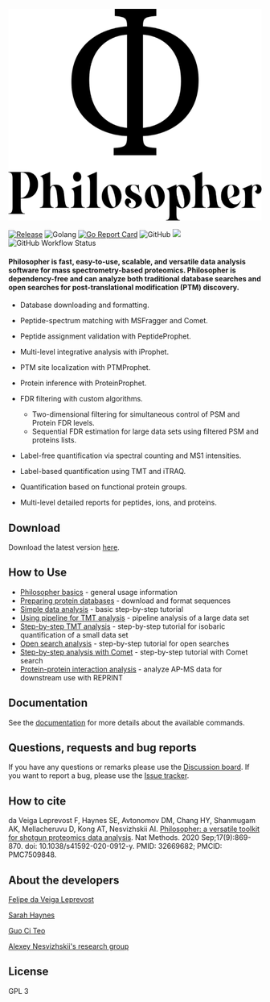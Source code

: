 <p align="center">
  <img height="420" width="593" src="/images/philosopher.png">
</p>

[![Release](https://img.shields.io/github/release/nesvilab/philosopher.svg?color=purple&style=for-the-badge)](https://github.com/Nesvilab/philosopher/releases/latest)
![Golang](https://img.shields.io/badge/Go-1.19.3-blue.svg?style=for-the-badge)
[![Go Report Card](https://goreportcard.com/badge/github.com/Nesvilab/philosopher?style=for-the-badge&color=red&logo=appveyor)](https://goreportcard.com/report/github.com/Nesvilab/philosopher)
![GitHub](https://img.shields.io/github/license/Nesvilab/philosopher?style=for-the-badge)
![](https://img.shields.io/github/downloads/Nesvilab/philosopher/total.svg?color=red&style=for-the-badge)
![GitHub Workflow Status](https://img.shields.io/github/actions/workflow/status/Nesvilab/philosopher/go.yml?style=for-the-badge)

#### Philosopher is fast, easy-to-use, scalable, and versatile data analysis software for mass spectrometry-based proteomics. Philosopher is dependency-free and can analyze both traditional database searches and open searches for post-translational modification (PTM) discovery. 

- Database downloading and formatting.

- Peptide-spectrum matching with MSFragger and Comet.

- Peptide assignment validation with PeptideProphet.

- Multi-level integrative analysis with iProphet.

- PTM site localization with PTMProphet.

- Protein inference with ProteinProphet.

- FDR filtering with custom algorithms.

  - Two-dimensional filtering for simultaneous control of PSM and Protein FDR levels.
  - Sequential FDR estimation for large data sets using filtered PSM and proteins lists.

- Label-free quantification via spectral counting and MS1 intensities.

- Label-based quantification using TMT and iTRAQ.

- Quantification based on functional protein groups.

- Multi-level detailed reports for peptides, ions, and proteins.


## Download
Download the latest version [here](https://github.com/nesvilab/philosopher/releases/latest).


## How to Use
- [Philosopher basics](https://github.com/Nesvilab/philosopher/wiki/Philosopher-Basics) - general usage information
- [Preparing protein databases](https://github.com/Nesvilab/philosopher/wiki/How-to-Prepare-a-Protein-Database) - download and format sequences
- [Simple data analysis](https://github.com/Nesvilab/philosopher/wiki/Simple-Data-Analysis) - basic step-by-step tutorial
- [Using pipeline for TMT analysis](https://github.com/Nesvilab/philosopher/wiki/Pipeline-mode-for-TMT-analysis) - pipeline analysis of a large data set
- [Step-by-step TMT analysis](https://github.com/Nesvilab/philosopher/wiki/Step-by-step-TMT-analysis) - step-by-step tutorial for isobaric quantification of a small data set
- [Open search analysis](https://github.com/Nesvilab/philosopher/wiki/Open-Search-Analysis) - step-by-step tutorial for open searches
- [Step-by-step analysis with Comet](https://github.com/Nesvilab/philosopher/wiki/Step-by-step-analysis-with-Comet) - step-by-step tutorial with Comet search
- [Protein-protein interaction analysis](https://github.com/Nesvilab/philosopher/wiki/REPRINT-Analysis) - analyze AP-MS data for downstream use with REPRINT

## Documentation
See the [documentation](https://github.com/Nesvilab/philosopher/wiki/Home) for more details about the available commands.

## Questions, requests and bug reports
If you have any questions or remarks please use the [Discussion board](https://github.com/Nesvilab/philosopher/discussions). If you want to report a bug, please use the [Issue tracker](https://github.com/nesvilab/philosopher/issues).


## How to cite
da Veiga Leprevost F, Haynes SE, Avtonomov DM, Chang HY, Shanmugam AK, Mellacheruvu D, Kong AT, Nesvizhskii AI. [Philosopher: a versatile toolkit for shotgun proteomics data analysis](https://doi.org/10.1038/s41592-020-0912-y). Nat Methods. 2020 Sep;17(9):869-870. doi: 10.1038/s41592-020-0912-y. PMID: 32669682; PMCID: PMC7509848.

## About the developers
[Felipe da Veiga Leprevost](http://prvst.github.io)

[Sarah Haynes](https://scholar.google.com/citations?user=HtRSUKkAAAAJ&hl=en)

[Guo Ci Teo](https://github.com/guoci)

[Alexey Nesvizhskii's research group](http://www.nesvilab.org/)

## License
GPL 3

